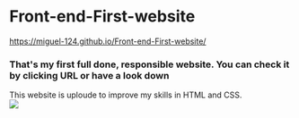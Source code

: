# Front-end-First-website
https://miguel-124.github.io/Front-end-First-website/
### That's my first full done, responsible website. You can check it by clicking URL or have a look down
This website is uploude to improve my skills in HTML and CSS.  
![](https://github.com/Miguel-124/Front-end-First-website/blob/main/images/Strona.gif)
